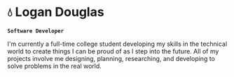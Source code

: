 # 💧 Logan Douglas 

**`Software Developer`**

I'm currently a full-time college student developing my skills in the technical world to create things I can be proud of as I step into the future. All of my projects involve me designing, planning, researching, and developing to solve problems in the real world.
<!--
**JadedRain/JadedRain** is a ✨ _special_ ✨ repository because its `README.md` (this file) appears on your GitHub profile.

Here are some ideas to get you started:

- 🔭 I’m currently working on ...
- 🌱 I’m currently learning ...
- 👯 I’m looking to collaborate on ...
- 🤔 I’m looking for help with ...
- 💬 Ask me about ...
- 📫 How to reach me: ...
- 😄 Pronouns: ...
- ⚡ Fun fact: ...
-->
